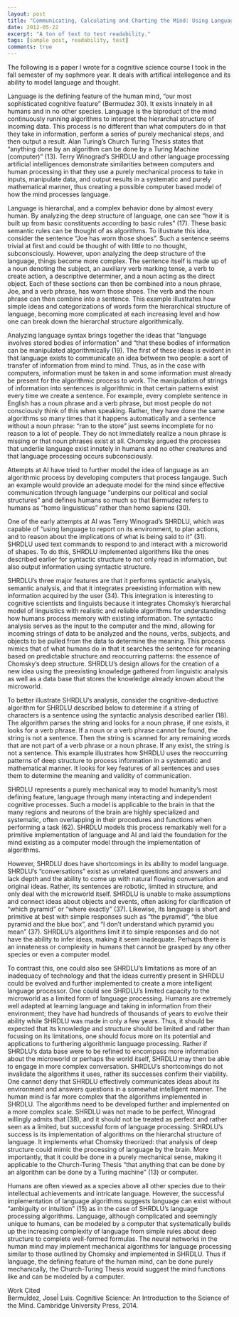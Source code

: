 ```yaml
---
layout: post
title: "Communicating, Calculating and Charting the Mind: Using Language Processing to Model the Mind as a Computer"
date: 2012-05-22
excerpt: "A ton of text to test readability."
tags: [sample post, readability, test]
comments: true
---
```


The following is a paper I wrote for a cognitive science course I took in the fall semester of my sophmore year. It deals with artifical intellegence and its ability to model language and thought. 

Language is the defining feature of the human mind, “our most sophisticated cognitive feature” (Bermudez 30). It exists innately in all humans and in no other species. Language is the biproduct of the mind continuously running algorithms to interpret the hierarchal structure of incoming data. This process is no different than what computers do in that they take in information, perform a series of purely mechanical steps, and then output a result. Alan Turing’s Church Turing Thesis states that “anything done by an algorithm can be done by a Turing Machine (computer)” (13). Terry Winograd’s SHRDLU and other language processing artificial intelligences demonstrate similarities between computers and human processing in that they use a purely mechanical process to take in inputs, manipulate data, and output results in a systematic and purely mathematical manner, thus creating a possible computer based model of how the mind processes language. 


Language is hierarchal, and a complex behavior done by almost every human. By analyzing the deep structure of language, one can see “how it is built up from basic constituents according to basic rules” (17). These basic semantic rules can be thought of as algorithms. To illustrate this idea, consider the sentence “Joe has worn those shoes”. Such a sentence seems trivial at first and could be thought of with little to no thought, subconsciously. However, upon analyzing the deep structure of the language, things become more complex. The sentence itself is made up of a noun denoting the subject, an auxiliary verb marking tense, a verb to create action, a descriptive determiner, and a noun acting as the direct object. Each of these sections can then be combined into a noun phrase, Joe, and a verb phrase, has worn those shoes. The verb and the noun phrase can then combine into a sentence. This example illustrates how simple ideas and categorizations of words form the hierarchical structure of language, becoming more complicated at each increasing level and how one can break down the hierarchal structure algorithmically. 
    
    
Analyzing language syntax brings together the ideas that “language involves stored bodies of information” and “that these bodies of information can be manipulated algorithmically (19). The first of these ideas is evident in that language exists to communicate an idea between two people: a sort of transfer of information from mind to mind. Thus, as in the case with computers, information must be taken in and some information must already be present for the algorithmic process to work. The manipulation of strings of information into sentences is algorithmic in that certain patterns exist every time we create a sentence. For example, every complete sentence in English has a noun phrase and a verb phrase, but most people do not consciously think of this when speaking. Rather, they have done the same algorithms so many times that it happens automatically and a sentence without a noun phrase: “ran to the store” just seems incomplete for no reason to a lot of people. They do not immediately realize a noun phrase is missing or that noun phrases exist at all. Chomsky argued the processes that underlie language exist innately in humans and no other creatures and that language processing occurs subconsciously. 
    
    
Attempts at AI have tried to further model the idea of language as an algorithmic process by developing computers that process langauge. Such an example would provide an adequate model for the mind since effective communication through language “underpins our political and social structures” and defines humans so much so that Bermudez refers to humans as “homo linguisticus” rather than homo sapiens (30). 
    
    
One of the early attempts at AI was Terry Winograd’s SHRDLU, which was capable of “using language to report on its environment, to plan actions, and to reason about the implications of what is being said to it” (31). SHRDLU used text commands to respond to and interact with a microworld of shapes. To do this, SHRDLU implemented algorithms like the ones described earlier for syntactic structure to not only read in information, but also output information using syntactic structure.  
 
 
SHRDLU’s three major features are that it performs syntactic analysis, semantic analysis, and that it integrates preexisting information with new information acquired by the user (34). This integration is interesting to cognitive scientists and linguists because it integrates Chomsky’s hierarchal model of linguistics with realistic and reliable algorithms for understanding how humans process memory with existing information. The syntactic analysis serves as the input to the computer and the mind, allowing for incoming strings of data to be analyzed and the nouns, verbs, subjects, and objects to be pulled from the data to determine the meaning. This process mimics that of what humans do in that it searches the sentence for meaning based on predictable structure and reoccurring patterns: the essence of Chomsky’s deep structure. SHRDLU’s design allows for the creation of a new idea using the preexisting knowledge gathered from linguistic analysis as well as a data base that stores the knowledge already known about the microworld.
    
    
To better illustrate SHRDLU’s analysis, consider the cognitive-deductive algorithm for SHRDLU described below to determine if a string of characters is a sentence using the syntactic analysis described earlier (18). The algorithm parses the string and looks for a noun phrase, if one exists, it looks for a verb phrase. If a noun or a verb phrase cannot be found, the string is not a sentence. Then the string is scanned for any remaining words that are not part of a verb phrase or a noun phrase. If any exist, the string is not a sentence. This example illustrates how SHRDLU uses the reoccurring patterns of deep structure to process information in a systematic and mathematical manner. It looks for key features of all sentences and uses them to determine the meaning and validity of communication. 
    
    
SHRDLU represents a purely mechanical way to model humanity’s most defining feature, language through many interacting and independent cognitive processes. Such a model is applicable to the brain in that the many regions and neurons of the brain are highly specialized and systematic, often overlapping in their procedures and functions when performing a task (62). SHRDLU models this process remarkably well for a primitive implementation of language and AI and laid the foundation for the mind existing as a computer model through the implementation of algorithms. 
    
    
However, SHRDLU does have shortcomings in its ability to model language. SHRDLU’s “conversations” exist as unrelated questions and answers and lack depth and the ability to come up with natural flowing conversation and original ideas. Rather, its sentences are robotic, limited in structure, and only deal with the microworld itself. SHRDLU is unable to make assumptions and connect ideas about objects and events, often asking for clarification of “which pyramid” or “where exactly” (37).  Likewise, its language is short and primitive at best with simple responses such as “the pyramid”, “the blue pyramid and the blue box”, and “I don’t understand which pyramid you mean” (37). SHRDLU’s algorithms limit it to simple responses and do not have the ability to infer ideas, making it seem inadequate. Perhaps there is an innateness or complexity in humans that cannot be grasped by any other species or even a computer model.
    
    
To contrast this, one could also see SHRDLU’s limitations as more of an inadequacy of technology and that the ideas currently present in SHRDLU could be evolved and further implemented to create a more intelligent language processor. One could see SHRDLU’s limited capacity to the microworld as a limited form of language processing. Humans are extremely well adapted at learning language and taking in information from their environment; they have had hundreds of thousands of years to evolve their ability while SHRDLU was made in only a few years. Thus, it should be expected that its knowledge and structure should be limited and rather than focusing on its limitations, one should focus more on its potential and applications to furthering algorithmic language processing. 
Rather if SHRDLU’s data base were to be refined to encompass more information about the microworld or perhaps the world itself, SHRDLU may then be able to engage in more complex conversation. SHRDLU’s shortcomings do not invalidate the algorithms it uses, rather its successes confirm their viability. One cannot deny that SHRDLU effectively communicates ideas about its environment and answers questions in a somewhat intelligent manner. The human mind is far more complex that the algorithms implemented in SHRDLU. The algorithms need to be developed further and implemented on a more complex scale. SHRDLU was not made to be perfect, Winograd willingly admits that (38), and it should not be treated as perfect and rather seen as a limited, but successful form of language processing. 
SHRDLU’s success is its implementation of algorithms on the hierarchal structure of language. It implements what Chomsky theorized: that analysis of deep structure could mimic the processing of language by the brain. More importantly, that it could be done in a purely mechanical sense, making it applicable to the Church-Turing Thesis “that anything that can be done by an algorithm can be done by a Turing machine” (13) or computer. 


 Humans are often viewed as a species above all other species due to their intellectual achievements and intricate language. However, the successful implementation of language algorithms suggests language can exist without “ambiguity or intuition” (15) as in the case of SHRDLU’s language processing algorithms. Language, although complicated and seemingly unique to humans, can be modeled by a computer that systematically builds up the increasing complexity of language from simple rules about deep structure to complete well-formed formulas. The neural networks in the human mind may implement mechanical algorithms for language processing similar to those outlined by Chomsky and implemented in SHRDLU. Thus if language, the defining feature of the human mind, can be done purely mechanically, the Church-Turing Thesis would suggest the mind functions like and can be modeled by a computer. 


Work Cited<br/>
BermuÌdez, JoseÌ Luis. Cognitive Science: An Introduction to the Science of the Mind. Cambridge University Press, 2014.










